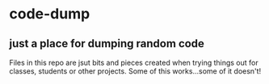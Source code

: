 # code-dump
just a place for dumping random code 
--------------------------------------
Files in this repo are jsut bits and pieces created when trying things out for classes, students or other projects.
Some of this works...some of it doesn't!
